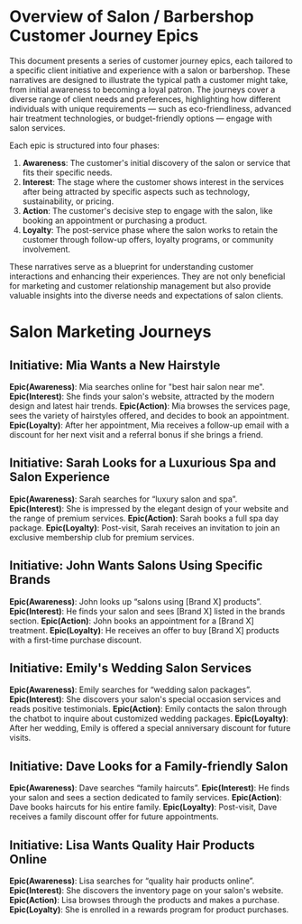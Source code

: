 # Overview of Salon / Barbershop Customer Journey Epics

This document presents a series of customer journey epics, each tailored to a specific client initiative and experience with a salon or barbershop. These narratives are designed to illustrate the typical path a customer might take, from initial awareness to becoming a loyal patron. The journeys cover a diverse range of client needs and preferences, highlighting how different individuals with unique requirements — such as eco-friendliness, advanced hair treatment technologies, or budget-friendly options — engage with salon services.

Each epic is structured into four phases:

1. **Awareness**: The customer's initial discovery of the salon or service that fits their specific needs.
2. **Interest**: The stage where the customer shows interest in the services after being attracted by specific aspects such as technology, sustainability, or pricing.
3. **Action**: The customer's decisive step to engage with the salon, like booking an appointment or purchasing a product.
4. **Loyalty**: The post-service phase where the salon works to retain the customer through follow-up offers, loyalty programs, or community involvement.

These narratives serve as a blueprint for understanding customer interactions and enhancing their experiences. They are not only beneficial for marketing and customer relationship management but also provide valuable insights into the diverse needs and expectations of salon clients.

# Salon Marketing Journeys

## Initiative: Mia Wants a New Hairstyle
**Epic(Awareness)**: Mia searches online for "best hair salon near me".
**Epic(Interest)**: She finds your salon's website, attracted by the modern design and latest hair trends.
**Epic(Action)**: Mia browses the services page, sees the variety of hairstyles offered, and decides to book an appointment.
**Epic(Loyalty)**: After her appointment, Mia receives a follow-up email with a discount for her next visit and a referral bonus if she brings a friend.

## Initiative: Sarah Looks for a Luxurious Spa and Salon Experience
**Epic(Awareness)**: Sarah searches for “luxury salon and spa”.
**Epic(Interest)**: She is impressed by the elegant design of your website and the range of premium services.
**Epic(Action)**: Sarah books a full spa day package.
**Epic(Loyalty)**: Post-visit, Sarah receives an invitation to join an exclusive membership club for premium services.

## Initiative: John Wants Salons Using Specific Brands
**Epic(Awareness)**: John looks up “salons using [Brand X] products”.
**Epic(Interest)**: He finds your salon and sees [Brand X] listed in the brands section.
**Epic(Action)**: John books an appointment for a [Brand X] treatment.
**Epic(Loyalty)**: He receives an offer to buy [Brand X] products with a first-time purchase discount.

## Initiative: Emily's Wedding Salon Services
**Epic(Awareness)**: Emily searches for “wedding salon packages”.
**Epic(Interest)**: She discovers your salon's special occasion services and reads positive testimonials.
**Epic(Action)**: Emily contacts the salon through the chatbot to inquire about customized wedding packages.
**Epic(Loyalty)**: After her wedding, Emily is offered a special anniversary discount for future visits.

## Initiative: Dave Looks for a Family-friendly Salon
**Epic(Awareness)**: Dave searches “family haircuts”.
**Epic(Interest)**: He finds your salon and sees a section dedicated to family services.
**Epic(Action)**: Dave books haircuts for his entire family.
**Epic(Loyalty)**: Post-visit, Dave receives a family discount offer for future appointments.

## Initiative: Lisa Wants Quality Hair Products Online
**Epic(Awareness)**: Lisa searches for “quality hair products online”.
**Epic(Interest)**: She discovers the inventory page on your salon's website.
**Epic(Action)**: Lisa browses through the products and makes a purchase.
**Epic(Loyalty)**: She is enrolled in a rewards program for product purchases.
